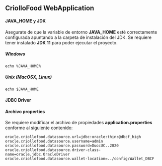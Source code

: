 ## CriolloFood WebApplication
#### JAVA_HOME y JDK
Asegurate de que la variable de entorno **JAVA_HOME** esté correctamente configurada apuntando a la carpeta de instalación
del JDK. Se requiere tener instalado **JDK 11** para poder ejecutar el proyecto.
##### Windows
```
echo %JAVA_HOME% 
```
##### Unix (MacOSX, Linux)
```
echo $JAVA_HOME
```

#### JDBC Driver


#### Archivo properties
Se requiere modificar el archivo de propiedades **application.properties** conforme al siguiente contenido:
```
oracle.criollofood.datasource.url=jdbc:oracle:thin:@dbcf_high
oracle.criollofood.datasource.username=admin
oracle.criollofood.datasource.password=DuocUC..2020
oracle.criollofood.datasource.driver-class-name=oracle.jdbc.OracleDriver
oracle.criollofood.datasource.wallet-location=../config/Wallet_DBCF
```
